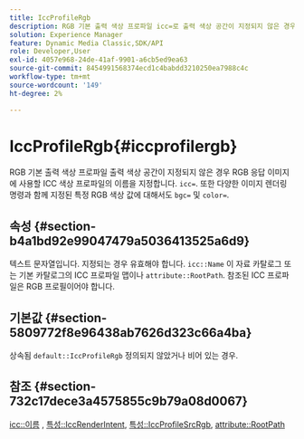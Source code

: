 ```yaml
---
title: IccProfileRgb
description: RGB 기본 출력 색상 프로파일 icc=로 출력 색상 공간이 지정되지 않은 경우 RGB 응답 이미지에 사용할 ICC 색상 프로파일의 이름을 지정합니다. 또한 bgc= 및 color= 등의 다양한 이미지 렌더링 명령으로 지정된 특정 RGB 색상 값에 대해서도 설명합니다.
solution: Experience Manager
feature: Dynamic Media Classic,SDK/API
role: Developer,User
exl-id: 4057e968-24de-41af-9901-a6cb5ed9ea63
source-git-commit: 8454991568374ecd1c4babdd3210250ea7988c4c
workflow-type: tm+mt
source-wordcount: '149'
ht-degree: 2%

---
```


# IccProfileRgb{#iccprofilergb}

RGB 기본 출력 색상 프로파일 출력 색상 공간이 지정되지 않은 경우 RGB 응답 이미지에 사용할 ICC 색상 프로파일의 이름을 지정합니다. `icc=`. 또한 다양한 이미지 렌더링 명령과 함께 지정된 특정 RGB 색상 값에 대해서도 `bgc=` 및 `color=`.

## 속성 {#section-b4a1bd92e99047479a5036413525a6d9}

텍스트 문자열입니다. 지정되는 경우 유효해야 합니다. `icc::Name` 이 자료 카탈로그 또는 기본 카탈로그의 ICC 프로파일 맵이나 `attribute::RootPath`. 참조된 ICC 프로파일은 RGB 프로필이어야 합니다.

## 기본값 {#section-5809772f8e96438ab7626d323c66a4ba}

상속됨 `default::IccProfileRgb` 정의되지 않았거나 비어 있는 경우.

## 참조 {#section-732c17dece3a4575855c9b79a08d0067}

[icc::이름](../../../../../ir-api/material-cat/image-rendering-api-ref/c-ir-material-catalog/c-ir-icc-profile-map-reference/r-ir-name-icc.md#reference-7a293ede360e433782575f8f6a562ac2) , [특성::IccRenderIntent](../../../../../ir-api/material-cat/image-rendering-api-ref/c-ir-material-catalog/c-ir-attributes-reference/r-ir-iccrenderintent.md#reference-3b80b7a4c25545a593c5076f318b5c40), [특성::IccProfileSrcRgb](../../../../../ir-api/material-cat/image-rendering-api-ref/c-ir-material-catalog/c-ir-attributes-reference/r-ir-iccprofilesrcrgb.md#reference-2fb0f7cfc6e74813b82cd98ae165bd49), [attribute::RootPath](../../../../../ir-api/material-cat/image-rendering-api-ref/c-ir-material-catalog/c-ir-attributes-reference/r-ir-rootpath.md#reference-a4d7c96b62e14fcbad1740c702f160f3)
